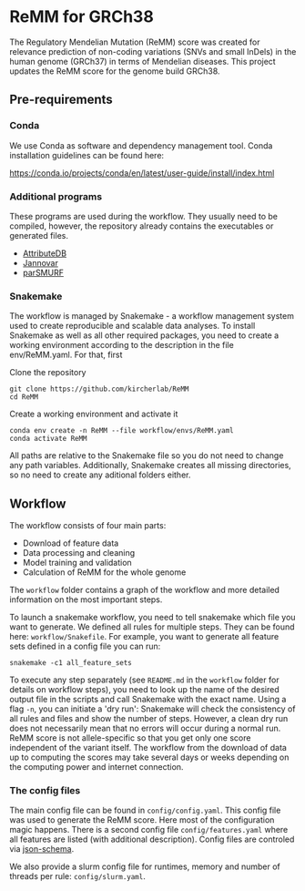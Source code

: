 # ReMM for GRCh38

The Regulatory Mendelian Mutation (ReMM) score was created for relevance prediction of non-coding variations (SNVs and small InDels) in the human genome (GRCh37) in terms of Mendelian diseases. This project updates the ReMM score for the genome build GRCh38.

## Pre-requirements

### Conda
We use Conda as software and dependency management tool. Conda installation guidelines can be found here:

https://conda.io/projects/conda/en/latest/user-guide/install/index.html

### Additional programs
These programs are used during the workflow. They usually need to be compiled, however, the repository already contains the executables or generated files.

- [AttributeDB](https://github.com/visze/attributedb)
- [Jannovar](https://github.com/charite/jannovar) 
- [parSMURF](https://github.com/AnacletoLAB/parSMURF)

### Snakemake

The workflow is managed by Snakemake - a workflow management system used to create reproducible and scalable data analyses. To install Snakemake as well as all other required packages, you need to create a working environment according to the description in the file env/ReMM.yaml. For that, first

Clone the repository
```
git clone https://github.com/kircherlab/ReMM
cd ReMM

```

Create a working environment and activate it

```
conda env create -n ReMM --file workflow/envs/ReMM.yaml
conda activate ReMM
```

All paths are relative to the Snakemake file so you do not need to change any path variables. Additionally, Snakemake creates all missing directories, so no need to create any aditional folders either.

## Workflow

The workflow consists of four main parts:

- Download of feature data
- Data processing and cleaning
- Model training and validation
- Calculation of ReMM for the whole genome

The `workflow` folder contains a graph of the workflow and more detailed information on the most important steps.

To launch a snakemake workflow, you need to tell snakemake which file you want to generate. We defined all rules for multiple steps. They can be found here: `workflow/Snakefile`. For example, you want to generate all feature sets defined in a config file you can run:

```
snakemake -c1 all_feature_sets
```

To execute any step separately (see `README.md` in the `workflow` folder for details on workflow steps), you need to look up the name of the desired output file in the scripts and call Snakemake with the exact name. Using a flag `-n`, you can initiate a 'dry run': Snakemake will check the consistency of all rules and files and show the number of steps. However, a clean dry run does not necessarily mean that no errors will occur during a normal run. ReMM score is not allele-specific so that you get only one score independent of the variant itself. The workflow from the download of data up to computing the scores may take several days or weeks depending on the computing power and internet connection.


### The config files

The main config file can be found in `config/config.yaml`. This config file was used to generate the ReMM score. Here most of the configuration magic happens. There is a second config file `config/features.yaml` where all features are listed (with additional description). Config files are controled via [json-schema](http://json-schema.org). 

We also provide a slurm config file for runtimes, memory and number of threads per rule: `config/slurm.yaml`.
